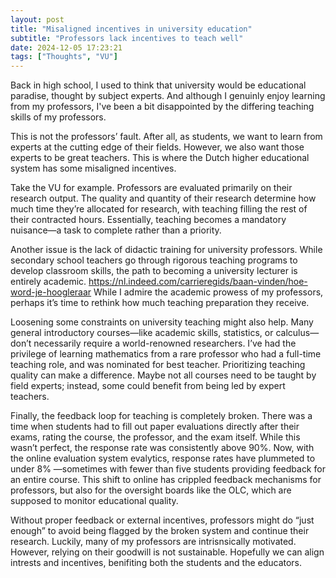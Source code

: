 ```yaml
---
layout: post
title: "Misaligned incentives in university education"
subtitle: "Professors lack incentives to teach well"
date: 2024-12-05 17:23:21
tags: ["Thoughts", "VU"]
---
```



Back in high school, I used to think that university would be educational paradise, thought by subject experts. And although I genuinly enjoy learning from my professors, I've been a bit disappointed by the differing teaching skills of my professors. 

This is not the professors’ fault. After all, as students, we want to learn from experts at the cutting edge of their fields. However, we also want those experts to be great teachers. This is where the Dutch higher educational system has some misaligned incentives. 

Take the VU for example. Professors are evaluated primarily on their research output. The quality and quantity of their research determine how much time they’re allocated for research, with teaching filling the rest of their contracted hours. Essentially, teaching becomes a mandatory nuisance—a task to complete rather than a priority.

Another issue is the lack of didactic training for university professors. While secondary school teachers go through rigorous teaching programs to develop classroom skills, the path to becoming a university lecturer is entirely academic.
https://nl.indeed.com/carrieregids/baan-vinden/hoe-word-je-hoogleraar
 While I admire the academic prowess of my professors, perhaps it’s time to rethink how much teaching preparation they receive.

Loosening some constraints on university teaching might also help. Many general introductory courses—like academic skills, statistics, or calculus—don’t necessarily require a world-renowned researchers. I’ve had the privilege of learning mathematics from a rare professor who had a full-time teaching role, and was nominated for best teacher. Prioritizing teaching quality can make a difference. Maybe not all courses need to be taught by field experts; instead, some could benefit from being led by expert teachers.


Finally, the feedback loop for teaching is completely broken. There was a time when students had to fill out paper evaluations directly after their exams, rating the course, the professor, and the exam itself. While this wasn’t perfect, the response rate was consistently above 90%. Now, with the online evaluation system evalytics, response rates have plummeted to under 8% —sometimes with fewer than five students providing feedback for an entire course. This shift to online has crippled feedback mechanisms for professors, but also for the oversight boards like the OLC, which are supposed to monitor educational quality.

Without proper feedback or external incentives, professors might do “just enough” to avoid being flagged by the broken system and continue their research. Luckily, many of my professors are intrisnsically motivated. However, relying on their goodwill is not sustainable. Hopefully we can align intrests and incentives, benifiting both the students and the educators. 
